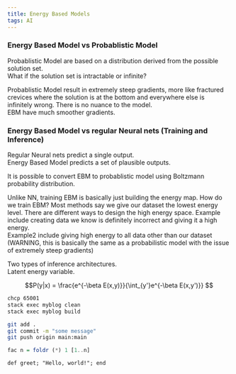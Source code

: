 ```yaml
---
title: Energy Based Models
tags: AI
---
```


### Energy Based Model vs Probablistic Model
Probablistic Model are based on a distribution derived from the possible solution set.   
What if the solution set is intractable or infinite?  


Probablistic Model result in extremely steep gradients, more like fractured crevices where the solution is at the bottom and everywhere else is infinitely wrong. There is no nuance to the model.    
EBM have much smoother gradients.  

### Energy Based Model vs regular Neural nets (Training and Inference)
Regular Neural nets predict a single output.  
Energy Based Model predicts a set of plausible outputs.   

It is possible to convert EBM to probablistic model using Boltzmann probability distribution.  

Unlike NN, training EBM is basically just building the energy map.
How do we train EBM?
Most methods say we give our dataset the lowest energy level. 
There are different ways to design the high energy space. 
Example include creating data we know is definitely incorrect and giving it a high energy.  
Example2 include giving high energy to all data other than our dataset (WARNING, this is basically the same as a probabilistic model with the issue of extremely steep gradients)


Two types of inference architectures.  
Latent energy variable.   

$$P(y|x) = \frac{e^{-\beta E(x,y)}}{\int_{y'}e^{-\beta E(x,y')}} $$
```bash
chcp 65001
stack exec myblog clean
stack exec myblog build
```

```bash
git add .
git commit -m "some message"
git push origin main:main
```



``` haskell
fac n = foldr (*) 1 [1..n]
```

```{.ruby .numberLines}
def greet; "Hello, world!"; end
```
